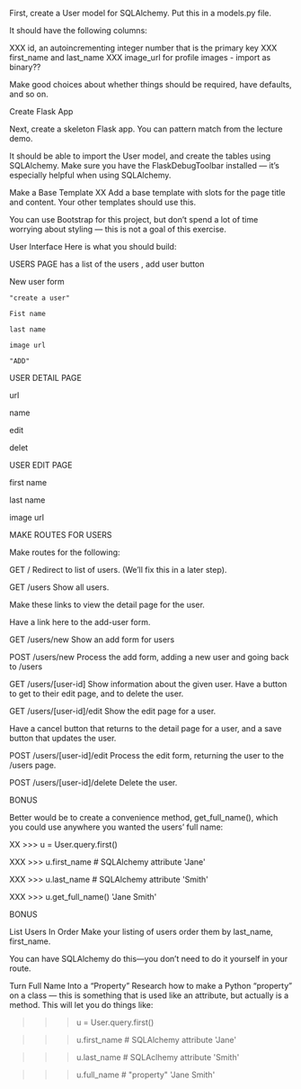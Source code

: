 


First, create a User model for SQLAlchemy. Put this in a models.py file.

It should have the following columns:

  XXX   id, an autoincrementing integer number that is the primary key
    XXX first_name and last_name
    XXX image_url for profile images  - import as binary??




Make good choices about whether things should be required, have defaults, and so on.

Create Flask App


Next, create a skeleton Flask app. You can pattern match from the lecture demo.

It should be able to import the User model, and create the tables using SQLAlchemy. Make sure you have the FlaskDebugToolbar installed — it’s especially helpful when using SQLAlchemy.

Make a Base Template
XX Add a base template with slots for the page title and content. Your other templates should use this.

You can use Bootstrap for this project, but don’t spend a lot of time worrying about styling — this is not a goal of this exercise.

User Interface
Here is what you should build:


USERS PAGE
     has a list of the users , add user button 



New user form 

    "create a user"

    Fist name 

    last name 

    image url 

    "ADD"


USER DETAIL PAGE 

url 

name 

edit 

delet

USER EDIT PAGE 


first name 

last name 

image url 



MAKE ROUTES FOR USERS 

Make routes for the following:

GET /
Redirect to list of users. (We’ll fix this in a later step).

GET /users
Show all users.

Make these links to view the detail page for the user.

Have a link here to the add-user form.

GET /users/new
Show an add form for users

POST /users/new
Process the add form, adding a new user and going back to /users

GET /users/[user-id]
Show information about the given user.
Have a button to get to their edit page, and to delete the user.

GET /users/[user-id]/edit
Show the edit page for a user.

Have a cancel button that returns to the detail page for a user, and a save button that updates the user.

POST /users/[user-id]/edit
Process the edit form, returning the user to the /users page.

POST /users/[user-id]/delete
Delete the user.



BONUS 

Better would be to create a convenience method, get_full_name(), which you could use anywhere you wanted the users’ full name:

XX >>> u = User.query.first()

XXX >>> u.first_name    # SQLAlchemy attribute
'Jane'

XXX >>> u.last_name     # SQLAlchemy attribute
'Smith'

XXX >>> u.get_full_name()
'Jane Smith'



BONUS 

List Users In Order
Make your listing of users order them by last_name, first_name.

You can have SQLAlchemy do this—you don’t need to do it yourself in your route.

Turn Full Name Into a “Property”
Research how to make a Python “property” on a class — this is something that is used like an attribute, but actually is a method. This will let you do things like:

>>> u = User.query.first()

>>> u.first_name    # SQLAlchemy attribute
'Jane'

>>> u.last_name     # SQLAclhemy attribute
'Smith'

>>> u.full_name     # "property"
'Jane Smith'